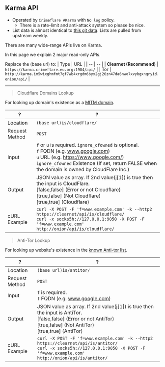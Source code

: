 ## Karma API

- Operated by `Crimeflare #Karma` with `No log` policy.
  - There is a rate-limit and anti-attack system so please be nice.
- List data is almost identical to [this git data](http://crimeflare.eu.org). Lists are pulled from upstream weekly.

There are many wide-range APIs live on Karma.

In this page we explain 2 major read-only APIs.


Replace the (base url) to:
| Type | URL |
| -- | -- |
| **Clearnet (Recommend)** | `https://karma.crimeflare.eu.org:1984/api/` |
| Tor | `http://karma.im5wixghmfmt7gf7wb4xrgdm6byx2gj26zn47da6nwo7xvybgxnqryid.onion/api/` |

-----

> Cloudflare Domains Lookup

For looking up domain's existence as a [MITM domain](cloudflare_users/domains/README.md).

| ? | ? |
| -- | -- |
| Location | `(base url)is/cloudflare/` |
| Request Method | `POST` |
| Input | `f` or `u` is required. `ignore_cfowned` is optional.<br>`f` FQDN (e.g. www.google.com)<br>`u` URL (e.g. https://www.google.com/)<br>`ignore_cfowned` Existence (If set, return FALSE when the domain is owned by CloudFlare Inc.) |
| Output | JSON value as array. If 2nd value(j[1]) is true then the input is CloudFlare.<br>[false,false] (Error or not Cloudflare)<br>[true,false] (Not Cloudflare)<br>[true,true] (Cloudflare) |
| cURL Example | `curl -X POST -F 'f=www.example.com' -k --http2 https://clearnet/api/is/cloudflare/`<br>`curl -x socks5h://127.0.0.1:9050 -X POST -F 'f=www.example.com' http://onion/api/is/cloudflare/` |


> Anti-Tor Lookup

For looking up website's existence in the [known Anti-tor list](anti-tor_users/domains/README.md).

| ? | ? |
| -- | -- |
| Location | `(base url)is/antitor/` |
| Request Method | `POST` |
| Input | `f` is required.<br>`f` FQDN (e.g. www.google.com) |
| Output | JSON value as array. If 2nd value(j[1]) is true then the input is AntiTor.<br>[false,false] (Error or not AntiTor)<br>[true,false] (Not AntiTor)<br>[true,true] (AntiTor) |
| cURL Example | `curl -X POST -F 'f=www.example.com' -k --http2 https://clearnet/api/is/antitor/`<br>`curl -x socks5h://127.0.0.1:9050 -X POST -F 'f=www.example.com' http://onion/api/is/antitor/` |
